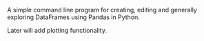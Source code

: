 A simple command line program for creating, editing and generally exploring DataFrames using Pandas in Python.

Later will add plotting functionality.
